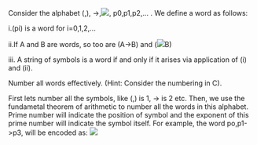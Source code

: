 Consider the alphabet (,), ->,<img src="http://latex.codecogs.com/gif.latex?\mathbb{k}" border="0"/>, p0,p1,p2,... . We define
a word as follows:

i.(pi) is a word for i=0,1,2,...

ii.If A and B are words, so too are (A->B) and (<img src="http://latex.codecogs.com/gif.latex?\mathbb{k}" border="0"/>B)

iii. A string of symbols is a word if and only if it arises via application of (i) and (ii).

Number all words effectively. (Hint: Consider the numbering in C).

First lets number all the symbols, like (,) is 1, -> is 2 etc. Then, we use the fundametal theorem of arithmetic to number all 
the words in this alphabet. Prime number will indicate the position of symbol and the exponent of this prime number will 
indicate the symbol itself. For example, the word po,p1->p3, will be encoded as: <img src="http://latex.codecogs.com/gif.latex?2^{4}*3^{1}*5^{5}*7^{2}*11^{7}" border="0"/>
